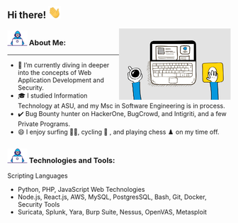 ## Hi there! <img src="Assets/Hi.gif" width="29px">

<img align="right" src="Assets/6M8G.gif" width="50%" title="Intro Card" alt="Intro Card">

### <img src="Assets/Developer.gif" width="45px"> About Me:
---
- 🔭  I’m currently diving in deeper into the concepts of Web Application Development and Security.
- 🎓  I studied Information Technology at ASU, and my Msc in Software Engineering is in process.
- ✔️ Bug Bounty hunter on HackerOne, BugCrowd, and Intigriti, and a few Private Programs.
- 😄  I enjoy surfing 🏄‍♂️, cycling 🚴 , and playing chess ♟️ on my time off.
 
### <img src="Assets/Developer.gif" width="45px"> Technologies and Tools:
Scripting Languages
   - Python, PHP, JavaScript
Web Technologies
   - Node.js, React.js, AWS, MySQL, PostgresSQL, Bash, Git, Docker,
Security Tools
   - Suricata, Splunk, Yara, Burp Suite, Nessus, OpenVAS, Metasploit
